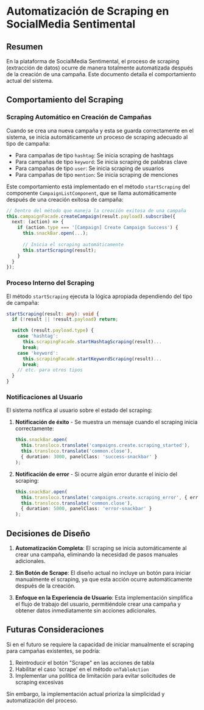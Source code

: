 # Automatización de Scraping en SocialMedia Sentimental

## Resumen

En la plataforma de SocialMedia Sentimental, el proceso de scraping (extracción de datos) ocurre de manera totalmente automatizada después de la creación de una campaña. Este documento detalla el comportamiento actual del sistema.

## Comportamiento del Scraping

### Scraping Automático en Creación de Campañas

Cuando se crea una nueva campaña y esta se guarda correctamente en el sistema, se inicia automáticamente un proceso de scraping adecuado al tipo de campaña:

- Para campañas de tipo `hashtag`: Se inicia scraping de hashtags
- Para campañas de tipo `keyword`: Se inicia scraping de palabras clave
- Para campañas de tipo `user`: Se inicia scraping de usuarios
- Para campañas de tipo `mention`: Se inicia scraping de menciones

Este comportamiento está implementado en el método `startScraping` del componente `CampaignListComponent`, que se llama automáticamente después de una creación exitosa de campaña:

```typescript
// Dentro del método que maneja la creación exitosa de una campaña
this.campaignFacade.createCampaign(result.payload).subscribe({
  next: (action) => {
    if (action.type === '[Campaign] Create Campaign Success') {
      this.snackBar.open(...);
      
      // Inicia el scraping automáticamente
      this.startScraping(result);
    }
  }
});
```

### Proceso Interno del Scraping

El método `startScraping` ejecuta la lógica apropiada dependiendo del tipo de campaña:

```typescript
startScraping(result: any): void {
  if (!result || !result.payload) return;

  switch (result.payload.type) {
    case 'hashtag':
      this.scrapingFacade.startHashtagScraping(result)...
      break;
    case 'keyword':
      this.scrapingFacade.startKeywordScraping(result)...
      break;
    // etc. para otros tipos
  }
}
```

### Notificaciones al Usuario

El sistema notifica al usuario sobre el estado del scraping:

1. **Notificación de éxito** - Se muestra un mensaje cuando el scraping inicia correctamente:
   ```typescript
   this.snackBar.open(
     this.transloco.translate('campaigns.create.scraping_started'),
     this.transloco.translate('common.close'),
     { duration: 3000, panelClass: 'success-snackbar' }
   );
   ```

2. **Notificación de error** - Si ocurre algún error durante el inicio del scraping:
   ```typescript
   this.snackBar.open(
     this.transloco.translate('campaigns.create.scraping_error', { error: error?.message }),
     this.transloco.translate('common.close'),
     { duration: 5000, panelClass: 'error-snackbar' }
   );
   ```

## Decisiones de Diseño

1. **Automatización Completa**: El scraping se inicia automáticamente al crear una campaña, eliminando la necesidad de pasos manuales adicionales.

2. **Sin Botón de Scrape**: El diseño actual no incluye un botón para iniciar manualmente el scraping, ya que esta acción ocurre automáticamente después de la creación.

3. **Enfoque en la Experiencia de Usuario**: Esta implementación simplifica el flujo de trabajo del usuario, permitiéndole crear una campaña y obtener datos inmediatamente sin acciones adicionales.

## Futuras Consideraciones

Si en el futuro se requiere la capacidad de iniciar manualmente el scraping para campañas existentes, se podría:

1. Reintroducir el botón "Scrape" en las acciones de tabla
2. Habilitar el caso 'scrape' en el método `onTableAction`
3. Implementar una política de limitación para evitar solicitudes de scraping excesivas

Sin embargo, la implementación actual prioriza la simplicidad y automatización del proceso.
